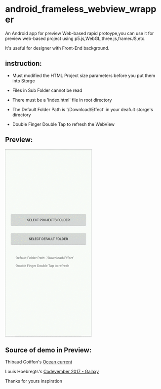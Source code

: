 # android_frameless_webview_wrapper
An Android app for preview Web-based rapid protoype,you can use it for preview web-based project using p5.js,WebGL,three.js,framerJS,etc.

It's useful for designer with Front-End background.

## instruction:

- Must modified the HTML Project size parameters before you put them into Storge

- Files in Sub Folder cannot be read

- There must be a 'index.html' file in root directory

- The Default Folder Path is '/Download/Effect' in your deafult storge's directory

- Double Finger Double Tap to refresh the WebView

## Preview:
![preview](https://github.com/MartinRGB/android_frameless_webview_wrapper/blob/master/art/preview.gif?raw=true)

## Source of demo in Preview:

Thibaud Goiffon's [Ocean current](https://codepen.io/Gthibaud/pen/qMNYRJ)

Louis Hoebregts's [Codevember 2017 - Galaxy](https://codepen.io/Mamboleoo/pen/MOwqOp)

Thanks for yours inspiration
